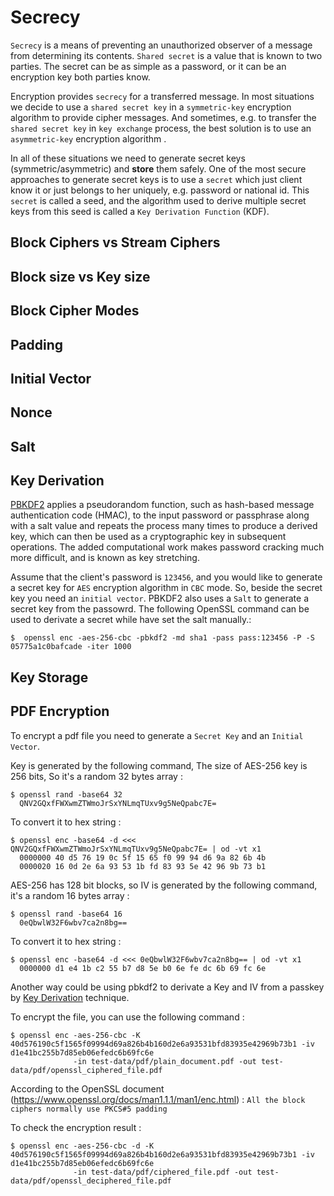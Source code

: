 # Secrecy

`Secrecy` is a means of preventing an unauthorized observer of a message from determining its contents.
`Shared secret` is a value that is known to two parties. The secret can be as simple as a password, 
                or it can be an encryption key both parties know.

Encryption provides `secrecy` for a transferred message. In most situations we decide to use a `shared secret key` in a `symmetric-key` encryption algorithm 
to provide cipher messages. And sometimes, e.g. to transfer the `shared secret key` in `key exchange` process, 
the best solution is to use an `asymmetric-key` encryption algorithm  .

In all of these situations we need to generate secret keys (symmetric/asymmetric) and **store** them safely.
One of the most secure approaches to generate secret keys is to use a `secret` which just client know it or just belongs to her uniquely, e.g. password or national id. 
This `secret` is called a seed, and the algorithm used to derive multiple secret keys from this seed is called a `Key Derivation Function` (KDF).

## Block Ciphers vs Stream Ciphers

## Block size vs Key size

## Block Cipher Modes

## Padding

## Initial Vector

## Nonce

## Salt

## Key Derivation

[PBKDF2](https://www.ietf.org/rfc/rfc2898.txt) applies a pseudorandom function, such as hash-based message authentication code (HMAC), to the input password or passphrase along with a salt value and repeats the process many times to produce a derived key, which can then be used as a cryptographic key in subsequent operations. The added computational work makes password cracking much more difficult, and is known as key stretching.

Assume that the client's password is `123456`, and you would like to generate a 
secret key for `AES` encryption algorithm in `CBC` mode. So, beside the secret key you need an `initial vector`.
PBKDF2 also uses a `Salt` to generate a secret key from the passowrd. 
The following OpenSSL command can be used to derivate a secret while have set the salt manually.:

```
$  openssl enc -aes-256-cbc -pbkdf2 -md sha1 -pass pass:123456 -P -S 05775a1c0bafcade -iter 1000
```

## Key Storage

## PDF Encryption

To encrypt a pdf file you need to generate a `Secret Key` and an `Initial Vector`.

Key is generated by the following command, The size of AES-256 key is 256 bits, So it's a random 32 bytes array : 
 
 ```
 $ openssl rand -base64 32
   QNV2GQxfFWXwmZTWmoJrSxYNLmqTUxv9g5NeQpabc7E=
```

To convert it to hex string :

```
$ openssl enc -base64 -d <<< QNV2GQxfFWXwmZTWmoJrSxYNLmqTUxv9g5NeQpabc7E= | od -vt x1
  0000000 40 d5 76 19 0c 5f 15 65 f0 99 94 d6 9a 82 6b 4b
  0000020 16 0d 2e 6a 93 53 1b fd 83 93 5e 42 96 9b 73 b1
```

AES-256 has 128 bit blocks, so IV is generated by the following command, it's a random 16 bytes array :

```
$ openssl rand -base64 16
  0eQbwlW32F6wbv7ca2n8bg==
```

To convert it to hex string :

```
$ openssl enc -base64 -d <<< 0eQbwlW32F6wbv7ca2n8bg== | od -vt x1
  0000000 d1 e4 1b c2 55 b7 d8 5e b0 6e fe dc 6b 69 fc 6e
```

Another way could be using pbkdf2 to derivate a Key and IV from a passkey by [Key Derivation]() technique.

To encrypt the file, you can use the following command : 

```
$ openssl enc -aes-256-cbc -K 40d576190c5f1565f09994d69a826b4b160d2e6a93531bfd83935e42969b73b1 -iv d1e41bc255b7d85eb06efedc6b69fc6e 
              -in test-data/pdf/plain_document.pdf -out test-data/pdf/openssl_ciphered_file.pdf
```

According to the OpenSSL document (https://www.openssl.org/docs/man1.1.1/man1/enc.html) :
    `All the block ciphers normally use PKCS#5 padding`

To check the encryption result : 

```
$ openssl enc -aes-256-cbc -d -K 40d576190c5f1565f09994d69a826b4b160d2e6a93531bfd83935e42969b73b1 -iv d1e41bc255b7d85eb06efedc6b69fc6e 
              -in test-data/pdf/ciphered_file.pdf -out test-data/pdf/openssl_deciphered_file.pdf
```
